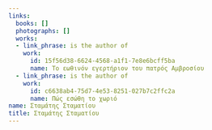 ```yaml
---
links:
  books: []
  photographs: []
  works:
  - link_phrase: is the author of
    work:
      id: 15f56d38-6624-4568-a1f1-7e8e6bcff5ba
      name: Το εωθινόν εγερτήριον του πατρός Αμβροσίου
  - link_phrase: is the author of
    work:
      id: c6638ab4-75d7-4e53-8251-027b7c2ffc2a
      name: Πώς εσώθη το χωριό
name: Σταμάτης Σταματίου
title: Σταμάτης Σταματίου
---
```


